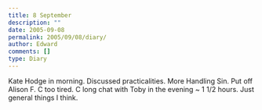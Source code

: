 ```yaml
---
title: 8 September
description: ""
date: 2005-09-08
permalink: 2005/09/08/diary/
author: Edward
comments: []
type: Diary
---
```


Kate Hodge in morning. Discussed practicalities. More Handling Sin. Put off Alison F. C too tired. C long chat with Toby in the evening ~ 1 1/2 hours. Just general things I think.
